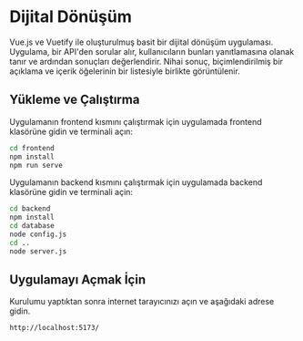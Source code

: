# Dijital Dönüşüm

Vue.js ve Vuetify ile oluşturulmuş basit bir dijital dönüşüm uygulaması. Uygulama, bir API'den sorular alır, kullanıcıların bunları yanıtlamasına olanak tanır ve ardından sonuçları değerlendirir. Nihai sonuç, biçimlendirilmiş bir açıklama ve içerik öğelerinin bir listesiyle birlikte görüntülenir.

## Yükleme ve Çalıştırma

Uygulamanın frontend kısmını çalıştırmak için uygulamada frontend klasörüne gidin ve terminali açın:

```bash
cd frontend
npm install
npm run serve
```
Uygulamanın backend kısmını çalıştırmak için uygulamada backend klasörüne gidin ve terminali açin:

```bash
cd backend
npm install
cd database
node config.js
cd ..
node server.js
```

## Uygulamayı Açmak İçin

Kurulumu yaptıktan sonra internet tarayıcınızı açın ve aşağıdaki adrese gidin.

```bash
http://localhost:5173/
```
